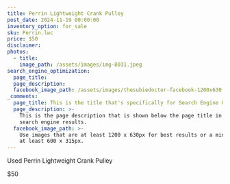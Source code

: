 ```yaml
---
title: Perrin Lightweight Crank Pulley
post_date: 2024-11-19 00:00:00
inventory_option: for_sale
sku: Perrin.lwc
price: $50
disclaimer:
photos:
  - title:
    image_path: /assets/images/img-8031.jpeg
search_engine_optimization:
  page_title:
  page_description:
  facebook_image_path: /assets/images/thesubiedoctor-facebook-1200x630.png
_comments:
  page_title: This is the title that's specifically for Search Engine Optimization.
  page_description: >-
    This is the page description that is shown below the page title in the
    search engine results.
  facebook_image_path: >-
    Use images that are at least 1200 x 630px for best results or a minimum of
    at least 600 x 315px.
---
```

Used Perrin Lightweight Crank Pulley

$50
